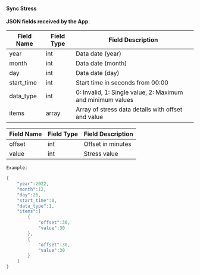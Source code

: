 #### Sync Stress


**JSON fields received by the App**:

| Field Name  | Field Type | Field Description                   |
| ----------- | ---------- | ----------------------------------  |
| year        | int        | Data date (year)                     |
| month       | int        | Data date (month)                    |
| day         | int        | Data date (day)                      |
| start_time  | int        | Start time in seconds from 00:00     |
| data_type   | int        | 0: Invalid, 1: Single value, 2: Maximum and minimum values |
| items       | array      | Array of stress data details with offset and value |

| Field Name | Field Type | Field Description      |
| ---------- | ---------- | ---------------------- |
| offset     | int        | Offset in minutes      |
| value      | int        | Stress value            |

`Example:`

```c
{
    "year":2022,
    "month":12,
    "day":26,
    "start_time":0,
    "data_type":1,
    "items":[
        {
            "offset":30,
            "value":30
        },
        {
            "offset":30,
            "value":30
        }
    ]
}
```